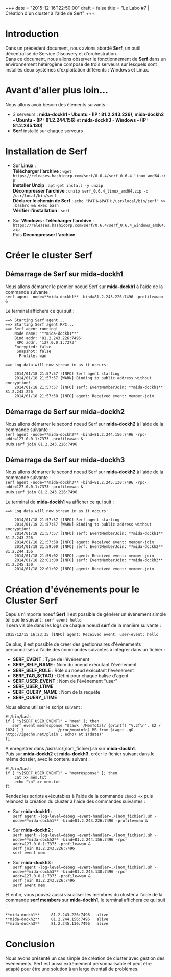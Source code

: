 +++
date = "2015-12-16T22:50:00"
draft = false
title = "Le Labo #7 | Création d'un cluster à l'aide de Serf"
+++

# Introduction
Dans un précédent document, nous avions abordé **Serf**, un outil décentralisé de Service Discovery et d'orchestration.  
Dans ce document, nous allons observer le fonctionnement de **Serf** dans un environnement hétérogène composé de trois serveurs sur lesquels sont installés deux systèmes d'exploitation différents : Windows et Linux.

# Avant d'aller plus loin...
Nous allons avoir besoin des éléments suivants : 

- 3 serveurs : **mida-dockh1 - Ubuntu - (IP : 81.2.243.226)**, **mida-dockh2 - Ubuntu - (IP : 81.2.244.156)** et **mida-dockh3 - Windows - (IP : 81.2.245.130)**
- **Serf** installé sur chaque serveurs

# Installation de Serf

- Sur **Linux** :  
**Télécharger l’archive** : `wget https://releases.hashicorp.com/serf/0.6.4/serf_0.6.4_linux_amd64.zip`  
**Installer Unzip** : `apt-get install -y unzip`  
**Décompresser l’archive** : `unzip serf_0.6.4_linux_amd64.zip -d /usr/local/bin/serf`  
**Déclarer le chemin de Serf** : `echo "PATH=$PATH:/usr/local/bin/serf" >> .bashrc && exec bash`  
**Vérifier l’installation** : `serf`

- Sur **Windows** : 
**Télécharger l’archive** : `https://releases.hashicorp.com/serf/0.6.4/serf_0.6.4_windows_amd64.zip`  
Puis **Décompresser l'archive**

# Créer le cluster Serf
## Démarrage de Serf sur mida-dockh1
Nous allons démarrer le premier noeud Serf sur **mida-dockh1** à l'aide de la commande suivante :  
`serf agent -node=**mida-dockh1** -bind=81.2.243.226:7496 -profile=wan &`

Le terminal affichera ce qui suit : 

	==> Starting Serf agent...
	==> Starting Serf agent RPC...
	==> Serf agent running!
	    Node name: '**mida-dockh1**'
	    Bind addr: '81.2.243.226:7496'
	     RPC addr: '127.0.0.1:7373'
	    Encrypted: false
	     Snapshot: false
	      Profile: wan

	==> Log data will now stream in as it occurs:

	    2014/01/18 21:57:57 [INFO] Serf agent starting
	    2014/01/18 21:57:57 [WARN] Binding to public address without encryption!
	    2014/01/18 21:57:57 [INFO] serf: EventMemberJoin: **mida-dockh1** 81.2.243.226
	    2014/01/18 21:57:58 [INFO] agent: Received event: member-join

## Démarrage de Serf sur mida-dockh2
Nous allons démarrer le second noeud Serf sur **mida-dockh2** à l'aide de la commande suivante :  
`serf agent -node=**mida-dockh2** -bind=81.2.244.156:7496 -rpc-addr=127.0.0.1:7373 -profile=wan &`  
puis `serf join 81.2.243.226:7496`

## Démarrage de Serf sur mida-dockh3
Nous allons démarrer le second noeud Serf sur **mida-dockh2** à l'aide de la commande suivante :  
`serf agent -node=**mida-dockh3** -bind=81.2.245.130:7496 -rpc-addr=127.0.0.1:7373 -profile=wan &`  
puis `serf join 81.2.243.226:7496`

Le terminal de **mida-dockh1** va afficher ce qui suit : 

	==> Log data will now stream in as it occurs:

	    2014/01/18 21:57:57 [INFO] Serf agent starting
	    2014/01/18 21:57:57 [WARN] Binding to public address without encryption!
	    2014/01/18 21:57:57 [INFO] serf: EventMemberJoin: **mida-dockh1** 81.2.243.226
	    2014/01/18 21:57:58 [INFO] agent: Received event: member-join
	    2014/01/18 21:59:00 [INFO] serf: EventMemberJoin: **mida-dockh2** 81.2.244.156
	    2014/01/18 21:59:02 [INFO] agent: Received event: member-join
	    2014/01/18 22:01:00 [INFO] serf: EventMemberJoin: **mida-dockh3** 81.2.245.130
	    2014/01/18 22:01:02 [INFO] agent: Received event: member-join

# Création d'événements pour le Cluster Serf
Depuis n'importe noeuf **Serf** il est possible de générer un événement simple tel que le suivant : 
`serf event hello`  
Il sera visible dans les logs de chaque noeud **serf** de la manière suivante :  

	2015/12/15 16:23:35 [INFO] agent: Received event: user-event: hello

De plus, il est possible de créer des gestionnaires d'événements personnalisés à l'aide des commandes suivantes à intégrer dans un fichier : 

- **SERF_EVENT** : Type de l'événement
- **SERF\_SELF_NAME** : Nom du noeud exécutant l'événement
- **SERF\_SELF_ROLE** : Rôle du noeud exécutant l'événement
- **SERF\_TAG_${TAG}** : Défini pour chaque balise d'agent
- **SERF\_USER_EVENT** : Nom de l'événement "user"
- **SERF\_USER_LTIME**
- **SERF\_QUERY_NAME** : Nom de la requête
- **SERF\_QUERY_LTIME**

Nous allons utiliser le script suivant : 

	#!/bin/bash
	if [ "${SERF_USER_EVENT}" = "mem" ]; then
	   serf event memresponse "$(awk '/MemTotal/ {printf( "%.2f\n", $2 / 1024 ) }'              /proc/meminfo) MB from $(wget -qO- http://ipecho.net/plain ; echo) at $(date)"
	fi

A enregistrer dans /usr/src/[nom_fichier].sh sur **mida-dockh1**.  
Puis sur **mida-dockh2** et **mida-dockh3**, créer le fichier suivant dans le même dossier, avec le contenu suivant : 

	#!/bin/bash
	if [ "${SERF_USER_EVENT}" = "memresponse" ]; then
	    cat >> mem.txt
	    echo "\n" >> mem.txt
	fi

Rendez les scripts exécutables à l'aide de la commande `chmod +x` puis relancez la création du cluster à l'aide des commandes suivantes :  

- Sur **mida-dockh1** :  
`serf agent -log-level=debug -event-handler=./[nom_fichier].sh -node=**mida-dockh1** -bind=81.2.243.226:7496 -profile=wan &`

- Sur **mida-dockh2** :  
`serf agent -log-level=debug -event-handler=./[nom_fichier].sh -node=**mida-dockh2** -bind=81.2.244.156:7496 -rpc-addr=127.0.0.1:7373 -profile=wan &`  
`serf join 81.2.243.226:7496`  
`serf event mem`

- Sur **mida-dockh3** :  
`serf agent -log-level=debug -event-handler=./[nom_fichier].sh -node=**mida-dockh3** -bind=81.2.245.130:7496 -rpc-addr=127.0.0.1:7373 -profile=wan &`  
`serf join 81.2.243.226:7496`  
`serf event mem`

Et enfin, vous pouvez aussi visualiser les membres du cluster à l'aide de la commande **serf members** sur **mida-dockh1**, le terminal affichera ce qui suit : 

	**mida-dockh1**		81.2.243.226:7496	alive
	**mida-dockh2**		81.2.244.156:7496	alive
	**mida-dockh3**		81.2.245.130:7496	alive

# Conclusion
Nous avons présenté un cas simple de création de cluster avec gestion des événements.
Serf est aussi extrêmement personnalisable et peut être adapté pour être une solution à un large éventail de problèmes.
